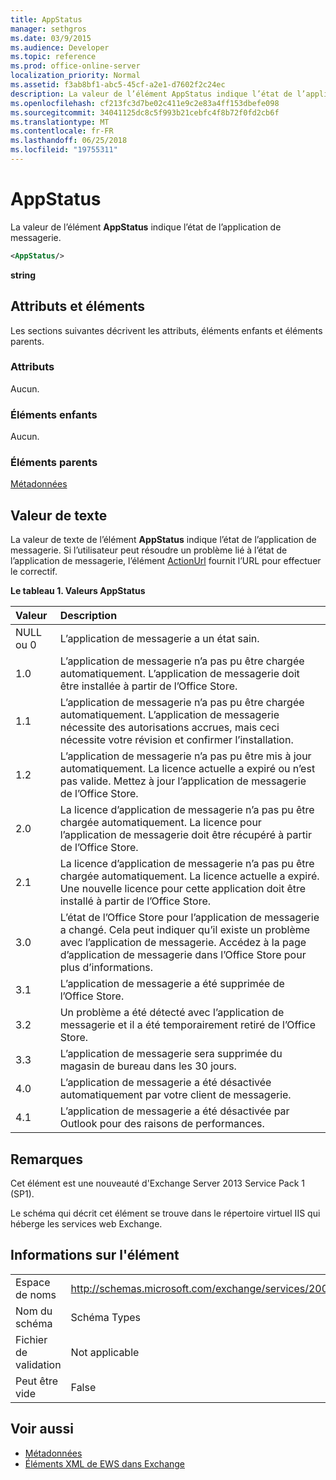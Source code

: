 ```yaml
---
title: AppStatus
manager: sethgros
ms.date: 03/9/2015
ms.audience: Developer
ms.topic: reference
ms.prod: office-online-server
localization_priority: Normal
ms.assetid: f3ab8bf1-abc5-45cf-a2e1-d7602f2c24ec
description: La valeur de l’élément AppStatus indique l’état de l’application de messagerie.
ms.openlocfilehash: cf213fc3d7be02c411e9c2e83a4ff153dbefe098
ms.sourcegitcommit: 34041125dc8c5f993b21cebfc4f8b72f0fd2cb6f
ms.translationtype: MT
ms.contentlocale: fr-FR
ms.lasthandoff: 06/25/2018
ms.locfileid: "19755311"
---
```

# <a name="appstatus"></a>AppStatus

La valeur de l’élément **AppStatus** indique l’état de l’application de messagerie. 
  
```XML
<AppStatus/>
```

 **string**
## <a name="attributes-and-elements"></a>Attributs et éléments

Les sections suivantes décrivent les attributs, éléments enfants et éléments parents.
  
### <a name="attributes"></a>Attributs

Aucun.
  
### <a name="child-elements"></a>Éléments enfants

Aucun.
  
### <a name="parent-elements"></a>Éléments parents

[Métadonnées](metadata-ex15websvcsotherref.md)
  
## <a name="text-value"></a>Valeur de texte

La valeur de texte de l’élément **AppStatus** indique l’état de l’application de messagerie. Si l’utilisateur peut résoudre un problème lié à l’état de l’application de messagerie, l’élément [ActionUrl](actionurl.md) fournit l’URL pour effectuer le correctif. 
  
**Le tableau 1. Valeurs AppStatus**

|**Valeur**|**Description**|
|:-----|:-----|
|NULL ou 0  <br/> |L’application de messagerie a un état sain.  <br/> |
|1.0  <br/> |L’application de messagerie n’a pas pu être chargée automatiquement. L’application de messagerie doit être installée à partir de l’Office Store.  <br/> |
|1.1  <br/> |L’application de messagerie n’a pas pu être chargée automatiquement. L’application de messagerie nécessite des autorisations accrues, mais ceci nécessite votre révision et confirmer l’installation.  <br/> |
|1.2  <br/> |L’application de messagerie n’a pas pu être mis à jour automatiquement. La licence actuelle a expiré ou n’est pas valide. Mettez à jour l’application de messagerie de l’Office Store.  <br/> |
|2.0  <br/> |La licence d’application de messagerie n’a pas pu être chargée automatiquement. La licence pour l’application de messagerie doit être récupéré à partir de l’Office Store.  <br/> |
|2.1  <br/> |La licence d’application de messagerie n’a pas pu être chargée automatiquement. La licence actuelle a expiré. Une nouvelle licence pour cette application doit être installé à partir de l’Office Store.  <br/> |
|3.0  <br/> |L’état de l’Office Store pour l’application de messagerie a changé. Cela peut indiquer qu’il existe un problème avec l’application de messagerie. Accédez à la page d’application de messagerie dans l’Office Store pour plus d’informations.  <br/> |
|3.1  <br/> |L’application de messagerie a été supprimée de l’Office Store.  <br/> |
|3.2  <br/> |Un problème a été détecté avec l’application de messagerie et il a été temporairement retiré de l’Office Store.  <br/> |
|3.3  <br/> |L’application de messagerie sera supprimée du magasin de bureau dans les 30 jours.  <br/> |
|4.0  <br/> |L’application de messagerie a été désactivée automatiquement par votre client de messagerie.  <br/> |
|4.1  <br/> |L’application de messagerie a été désactivée par Outlook pour des raisons de performances.  <br/> |
   
## <a name="remarks"></a>Remarques

Cet élément est une nouveauté d'Exchange Server 2013 Service Pack 1 (SP1).
  
Le schéma qui décrit cet élément se trouve dans le répertoire virtuel IIS qui héberge les services web Exchange.
  
## <a name="element-information"></a>Informations sur l'élément

|||
|:-----|:-----|
|Espace de noms  <br/> | http://schemas.microsoft.com/exchange/services/2006/types  <br/> |
|Nom du schéma  <br/> |Schéma Types  <br/> |
|Fichier de validation  <br/> |Not applicable  <br/> |
|Peut être vide  <br/> |False  <br/> |
   
## <a name="see-also"></a>Voir aussi

- [Métadonnées](metadata-ex15websvcsotherref.md)
- [Éléments XML de EWS dans Exchange](ews-xml-elements-in-exchange.md)

